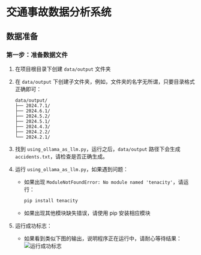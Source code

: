 # 交通事故数据分析系统

## 数据准备

### 第一步：准备数据文件

1. 在项目根目录下创建 `data/output` 文件夹
2. 在 `data/output` 下创建子文件夹，例如，文件夹的名字无所谓，只要目录格式正确即可：
   ```
   data/output/
   ├── 2024.7.1/
   ├── 2024.6.1/
   ├── 2024.5.2/
   ├── 2024.5.1/
   ├── 2024.4.3/
   ├── 2024.2.2/
   └── 2024.2.1/
   ```

3. 找到 `using_ollama_as_llm.py`，运行之后，`data/output` 路径下会生成 `accidents.txt`，请检查是否正确生成。

4. 运行 `using_ollama_as_llm.py`，如果遇到问题：
   - 如果出现 `ModuleNotFoundError: No module named 'tenacity'`，请运行：
     ```bash
     pip install tenacity
     ```
   - 如果出现其他模块缺失错误，请使用 pip 安装相应模块

5. 运行成功标志：
   - 如果看到类似下图的输出，说明程序正在运行中，请耐心等待结果：
   ![运行成功标志](https://github.com/user-attachments/assets/3d420415-0934-4022-bbcb-9aa0e9e1258d)
